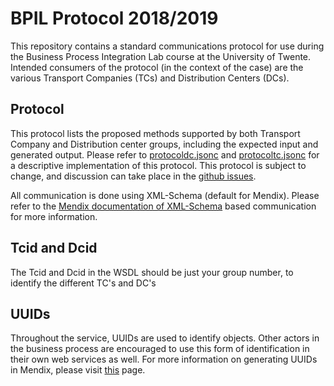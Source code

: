 # BPIL Protocol 2018/2019
This repository contains a standard communications protocol for use during the Business Process Integration Lab course at the University of Twente. Intended consumers of the protocol (in the context of the case) are the various Transport Companies (TCs) and Distribution Centers (DCs).

## Protocol
This protocol lists the proposed methods supported by both Transport Company and Distribution center groups, including the expected input and generated output. Please refer to [protocoldc.jsonc](protocoldc.jsonc) and [protocoltc.jsonc](protocoltc.jsonc) for a descriptive implementation of this protocol. This protocol is subject to change, and discussion can take place in the [github issues](https://github.com/victorlap/BPIL-Protocol-TC-DC/issues).

All communication is done using XML-Schema (default for Mendix). Please refer to the [Mendix documentation of XML-Schema](https://docs.mendix.com/refguide/xml-schemas) based communication for more information.

## Tcid and Dcid
The Tcid and Dcid in the WSDL should be just your group number, to identify the different TC's and DC's

## UUIDs
Throughout the service, UUIDs are used to identify objects. Other actors in the business process are encouraged to use this form of identification in their own web services as well. For more information on generating UUIDs in Mendix, please visit [this](https://forum.mendixcloud.com/link/questions/87680) page.